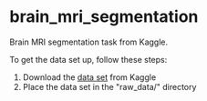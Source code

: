 # brain_mri_segmentation
Brain MRI segmentation task from Kaggle.

To get the data set up, follow these steps:
1. Download the [data set](https://www.kaggle.com/datasets/mateuszbuda/lgg-mri-segmentation) from Kaggle
2. Place the data set in the "raw_data/" directory
